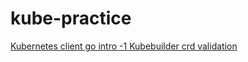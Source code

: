 # kube-practice

[Kubernetes client go intro -1 ](https://vivek-syngh.medium.com/whats-in-kubernetes-client-go-part-1-694c941d2c1c)
[Kubebuilder crd validation](https://blog.rewanthtammana.com/kubernetes-crd-validation-with-cel-and-kubebuilder-marker-commentsq)
